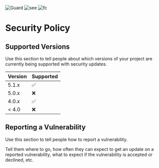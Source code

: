 ![ Guard](https://user-images.githubusercontent.com/74038190/216649417-9acc58df-9186-4132-ad43-819a57babb67.gif)                    ![see](https://user-images.githubusercontent.com/74038190/216649449-3f087222-10d7-4132-b128-0bb0830cdb9a.gif)  ![fc](https://user-images.githubusercontent.com/74038190/216655855-e00c1861-e964-4b4f-90ae-2592cad7b272.gif)








# Security Policy

## Supported Versions

Use this section to tell people about which versions of your project are
currently being supported with security updates.

| Version | Supported          |
| ------- | ------------------ |
| 5.1.x   | :white_check_mark: |
| 5.0.x   | :x:                |
| 4.0.x   | :white_check_mark: |
| < 4.0   | :x:                |

## Reporting a Vulnerability

Use this section to tell people how to report a vulnerability.

Tell them where to go, how often they can expect to get an update on a
reported vulnerability, what to expect if the vulnerability is accepted or
declined, etc.
